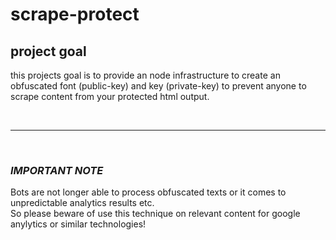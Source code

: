 # scrape-protect


## project goal

this projects goal is to provide an node infrastructure to create an obfuscated font (public-key) and key (private-key) to prevent anyone to scrape content from your protected html output.

<br />

---

<br />

### _IMPORTANT NOTE_

Bots are not longer able to process obfuscated texts or it comes to unpredictable analytics results etc. 
<br>
So please beware of use this technique on relevant content for google anylytics or similar technologies!
